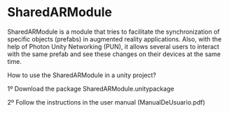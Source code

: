 # SharedARModule
SharedARModule is a module that tries to facilitate the synchronization of specific objects (prefabs) in augmented reality applications. Also, with the help of Photon Unity Networking (PUN), it allows several users to interact with the same prefab and see these changes on their devices at the same time.

How to use the SharedARModule in a unity project?

1º Download the package SharedARModule.unitypackage

2º Follow the instructions in the user manual (ManualDeUsuario.pdf)
